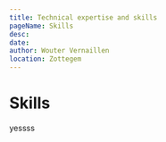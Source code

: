 ```yaml
---
title: Technical expertise and skills
pageName: Skills
desc:
date:
author: Wouter Vernaillen
location: Zottegem
---
```

# Skills

yessss
